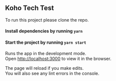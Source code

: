
## Koho Tech Test

To run this project please clone the repo.

#### Install dependencies by running `yarn`
#### Start the project by running `yarn start`

Runs the app in the development mode.<br />
Open [http://localhost:3000](http://localhost:3000) to view it in the browser.

The page will reload if you make edits.<br />
You will also see any lint errors in the console.
